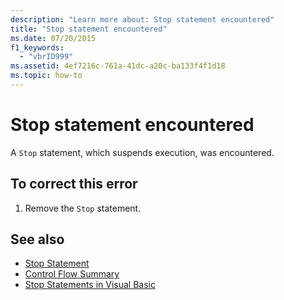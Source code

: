 ```yaml
---
description: "Learn more about: Stop statement encountered"
title: "Stop statement encountered"
ms.date: 07/20/2015
f1_keywords: 
  - "vbrID999"
ms.assetid: 4ef7216c-761a-41dc-a20c-ba133f4f1d18
ms.topic: how-to
---
```

# Stop statement encountered

A `Stop` statement, which suspends execution, was encountered.  
  
## To correct this error  
  
1. Remove the `Stop` statement.  
  
## See also

- [Stop Statement](../language-reference/statements/stop-statement.md)
- [Control Flow Summary](../language-reference/keywords/control-flow-summary.md)
- [Stop Statements in Visual Basic](/visualstudio/debugger/stop-statements-in-visual-basic)
